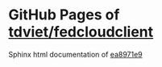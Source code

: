 GitHub Pages of [tdviet/fedcloudclient](https://github.com/tdviet/fedcloudclient.git)
===
Sphinx html documentation of [ea8971e9](https://github.com/tdviet/fedcloudclient/tree/ea8971e93977fbb799097600d2d3296a7518aa1f)
